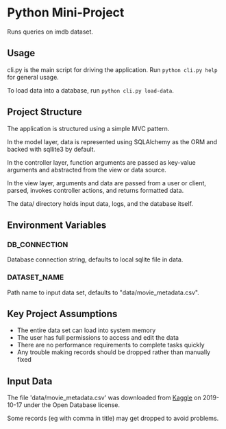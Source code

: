 # Python Mini-Project

Runs queries on imdb dataset.


## Usage

cli.py is the main script for driving the application. Run
`python cli.py help`
for general usage.

To load data into a database, run
`python cli.py load-data`.


## Project Structure

The application is structured using a simple MVC pattern.

In the model layer, data is represented using SQLAlchemy as the ORM and
backed with sqllite3 by default.

In the controller layer, function arguments are passed as key-value
arguments and abstracted from the view or data source.

In the view layer, arguments and data are passed from a user or client,
parsed, invokes controller actions, and returns formatted data.

The data/ directory holds input data, logs, and the database itself.


## Environment Variables

### DB_CONNECTION
Database connection string, defaults to local sqlite file in data.

### DATASET_NAME
Path name to input data set, defaults to "data/movie_metadata.csv".


## Key Project Assumptions

- The entire data set can load into system memory
- The user has full permissions to access and edit the data
- There are no performance requirements to complete tasks quickly
- Any trouble making records should be dropped rather than manually fixed


## Input Data

The file 'data/movie_metadata.csv' was downloaded from
[Kaggle](https://www.kaggle.com/carolzhangdc/imdb-5000-movie-dataset/data)
on 2019-10-17 under the Open Database license.

Some records (eg with comma in title) may get dropped to avoid problems.
